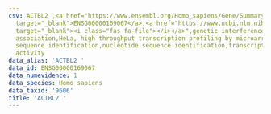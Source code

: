 ```yaml
---
csv: ACTBL2 ,<a href="https://www.ensembl.org/Homo_sapiens/Gene/Summary?db=core;g=ENSG00000169067"
  target="_blank">ENSG00000169067</a>,<a href="https://www.ncbi.nlm.nih.gov/pubmed/28369544"
  target="_blank"><i class="fas fa-file"></i></a>",genetic interference,functional
  association,HeLa, high throughput transcription profiling by microarray,nucleotide
  sequence identification,nucleotide sequence identification,transcriptional regulation,up-regulates
  activity
data_alias: 'ACTBL2 '
data_id: ENSG00000169067
data_numevidence: 1
data_species: Homo sapiens
data_taxid: '9606'
title: 'ACTBL2 '
---
```

